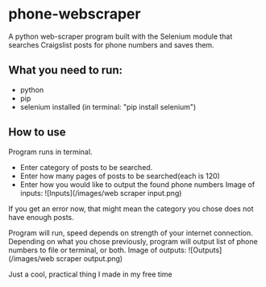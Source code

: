 # phone-webscraper
A python web-scraper program built with the Selenium module that searches Craigslist posts for phone numbers and saves them.

## What you need to run:
- python
- pip
- selenium installed (in terminal: "pip install selenium")

## How to use
Program runs in terminal. 

- Enter category of posts to be searched.
- Enter how many pages of posts to be searched(each is 120)
- Enter how you would like to output the found phone numbers
Image of inputs:
![Inputs](/images/web scraper input.png)


If you get an error now, that might mean the category you chose does not have enough posts.

Program will run, speed depends on strength of your internet connection.
Depending on what you chose previously, program will output list of phone numbers to file or terminal, or both.
Image of outputs:
![Outputs](/images/web scraper output.png)

Just a cool, practical thing I made in my free time
